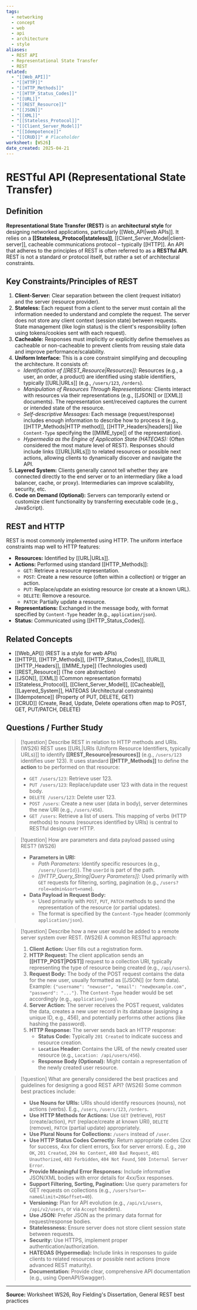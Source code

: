 ```yaml
---
tags:
  - networking
  - concept
  - web
  - api
  - architecture
  - style
aliases:
  - REST API
  - Representational State Transfer
  - REST
related:
  - "[[Web_API]]"
  - "[[HTTP]]"
  - "[[HTTP_Methods]]"
  - "[[HTTP_Status_Codes]]"
  - "[[URL]]"
  - "[[REST_Resource]]"
  - "[[JSON]]"
  - "[[XML]]"
  - "[[Stateless_Protocol]]"
  - "[[Client_Server_Model]]"
  - "[[Idempotence]]"
  - "[[CRUD]]" # Placeholder
worksheet: [WS26]
date_created: 2025-04-21
---
```

# RESTful API (Representational State Transfer)

## Definition

**Representational State Transfer (REST)** is an **architectural style** for designing networked applications, particularly [[Web_API|web APIs]]. It relies on a **[[Stateless_Protocol|stateless]]**, [[Client_Server_Model|client-server]], cacheable communications protocol – typically [[HTTP]]. An API that adheres to the principles of REST is often referred to as a **RESTful API**. REST is not a standard or protocol itself, but rather a set of architectural constraints.

## Key Constraints/Principles of REST

1.  **Client-Server:** Clear separation between the client (request initiator) and the server (resource provider).
2.  **Stateless:** Each request from a client to the server must contain all the information needed to understand and complete the request. The server does not store any client context (session state) between requests. State management (like login status) is the client's responsibility (often using tokens/cookies sent with each request).
3.  **Cacheable:** Responses must implicitly or explicitly define themselves as cacheable or non-cacheable to prevent clients from reusing stale data and improve performance/scalability.
4.  **Uniform Interface:** This is a core constraint simplifying and decoupling the architecture. It consists of:
    -   *Identification of [[REST_Resource|Resources]]:* Resources (e.g., a user, an order, a product) are identified using stable identifiers, typically [[URL|URLs]] (e.g., `/users/123`, `/orders`).
    -   *Manipulation of Resources Through Representations:* Clients interact with resources via their representations (e.g., [[JSON]] or [[XML]] documents). The representation sent/received captures the current or intended state of the resource.
    -   *Self-descriptive Messages:* Each message (request/response) includes enough information to describe how to process it (e.g., [[HTTP_Methods|HTTP method]], [[HTTP_Headers|headers]] like `Content-Type` specifying the [[MIME_type]] of the representation).
    -   *Hypermedia as the Engine of Application State (HATEOAS):* (Often considered the most mature level of REST). Responses should include links ([[URL|URLs]]) to related resources or possible next actions, allowing clients to dynamically discover and navigate the API.
5.  **Layered System:** Clients generally cannot tell whether they are connected directly to the end server or to an intermediary (like a load balancer, cache, or proxy). Intermediaries can improve scalability, security, etc.
6.  **Code on Demand (Optional):** Servers can temporarily extend or customize client functionality by transferring executable code (e.g., JavaScript).

## REST and HTTP

REST is most commonly implemented using HTTP. The uniform interface constraints map well to HTTP features:
- **Resources:** Identified by [[URL|URLs]].
- **Actions:** Performed using standard [[HTTP_Methods]]:
    - `GET`: Retrieve a resource representation.
    - `POST`: Create a new resource (often within a collection) or trigger an action.
    - `PUT`: Replace/update an existing resource (or create at a known URL).
    - `DELETE`: Remove a resource.
    - `PATCH`: Partially update a resource.
- **Representations:** Exchanged in the message body, with format specified by `Content-Type` header (e.g., `application/json`).
- **Status:** Communicated using [[HTTP_Status_Codes]].

## Related Concepts
- [[Web_API]] (REST is a style for web APIs)
- [[HTTP]], [[HTTP_Methods]], [[HTTP_Status_Codes]], [[URL]], [[HTTP_Headers]], [[MIME_type]] (Technologies used)
- [[REST_Resource]] (The core abstraction)
- [[JSON]], [[XML]] (Common representation formats)
- [[Stateless_Protocol]], [[Client_Server_Model]], [[Cacheable]], [[Layered_System]], HATEOAS (Architectural constraints)
- [[Idempotence]] (Property of PUT, DELETE, GET)
- [[CRUD]] (Create, Read, Update, Delete operations often map to POST, GET, PUT/PATCH, DELETE)

## Questions / Further Study
>[!question] Describe REST in relation to HTTP methods and URIs. (WS26)
> REST uses [[URL|URIs (Uniform Resource Identifiers, typically URLs)]] to identify **[[REST_Resource|resources]]** (e.g., `/users/123` identifies user 123). It uses standard **[[HTTP_Methods]]** to define the **action** to be performed on that resource:
> - `GET /users/123`: Retrieve user 123.
> - `PUT /users/123`: Replace/update user 123 with data in the request body.
> - `DELETE /users/123`: Delete user 123.
> - `POST /users`: Create a new user (data in body), server determines the new URI (e.g., `/users/456`).
> - `GET /users`: Retrieve a list of users.
> This mapping of verbs (HTTP methods) to nouns (resources identified by URIs) is central to RESTful design over HTTP.

>[!question] How are parameters and data payload passed using REST? (WS26)
> - **Parameters in URI:**
>     - *Path Parameters:* Identify specific resources (e.g., `/users/{userId}`). The `userId` is part of the path.
>     - *[[HTTP_Query_String|Query Parameters]]:* Used primarily with `GET` requests for filtering, sorting, pagination (e.g., `/users?role=admin&sort=name`).
> - **Data Payload in Request Body:**
>     - Used primarily with `POST`, `PUT`, `PATCH` methods to send the representation of the resource (or partial updates).
>     - The format is specified by the `Content-Type` header (commonly `application/json`).

>[!question] Describe how a new user would be added to a remote server system over REST. (WS26)
> A common RESTful approach:
> 1.  **Client Action:** User fills out a registration form.
> 2.  **HTTP Request:** The client application sends an **[[HTTP_POST|POST]]** request to a collection URI, typically representing the type of resource being created (e.g., `/api/users`).
> 3.  **Request Body:** The body of the POST request contains the data for the new user, usually formatted as [[JSON]] (or form data). Example: `{"username": "newuser", "email": "new@example.com", "password": "..."}`. The `Content-Type` header would be set accordingly (e.g., `application/json`).
> 4.  **Server Action:** The server receives the POST request, validates the data, creates a new user record in its database (assigning a unique ID, e.g., 456), and potentially performs other actions (like hashing the password).
> 5.  **HTTP Response:** The server sends back an HTTP response:
>     - **Status Code:** Typically `201 Created` to indicate success and resource creation.
>     - **`Location` Header:** Contains the URL of the newly created user resource (e.g., `Location: /api/users/456`).
>     - **Response Body (Optional):** Might contain a representation of the newly created user resource.

>[!question] What are generally considered the best practices and guidelines for designing a good REST API? (WS26)
> Some common best practices include:
> - **Use Nouns for URIs:** URIs should identify resources (nouns), not actions (verbs). E.g., `/users`, `/users/123`, `/orders`.
> - **Use HTTP Methods for Actions:** Use `GET` (retrieve), `POST` (create/action), `PUT` (replace/create at known URI), `DELETE` (remove), `PATCH` (partial update) appropriately.
> - **Use Plural Nouns for Collections:** `/users` instead of `/user`.
> - **Use HTTP Status Codes Correctly:** Return appropriate codes (2xx for success, 4xx for client errors, 5xx for server errors). E.g., `200 OK`, `201 Created`, `204 No Content`, `400 Bad Request`, `401 Unauthorized`, `403 Forbidden`, `404 Not Found`, `500 Internal Server Error`.
> - **Provide Meaningful Error Responses:** Include informative JSON/XML bodies with error details for 4xx/5xx responses.
> - **Support Filtering, Sorting, Pagination:** Use query parameters for GET requests on collections (e.g., `/users?sort=-name&limit=20&offset=40`).
> - **Versioning:** Plan for API evolution (e.g., `/api/v1/users`, `/api/v2/users`, or via `Accept` headers).
> - **Use JSON:** Prefer JSON as the primary data format for request/response bodies.
> - **Statelessness:** Ensure server does not store client session state between requests.
> - **Security:** Use HTTPS, implement proper authentication/authorization.
> - **HATEOAS (Hypermedia):** Include links in responses to guide clients to related resources or possible next actions (more advanced REST maturity).
> - **Documentation:** Provide clear, comprehensive API documentation (e.g., using OpenAPI/Swagger).

---
**Source:** Worksheet WS26, Roy Fielding's Dissertation, General REST best practices